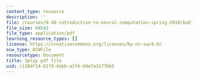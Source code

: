 ```yaml
---
content_type: resource
description: ''
file: /courses/9-40-introduction-to-neural-computation-spring-2018/buEtwpGvQpI_transcript.pdf
file_size: 69542
file_type: application/pdf
learning_resource_types: []
license: https://creativecommons.org/licenses/by-nc-sa/4.0/
ocw_type: OCWFile
resourcetype: Document
title: 3play pdf file
uid: c128df14-61f9-4ebb-a2f6-b9e7a3177bb5
---
```

